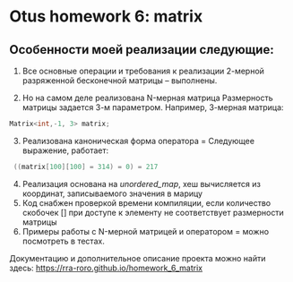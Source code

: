 # Otus homework 6: matrix

## Особенности моей реализации следующие:
1)	Все основные операции и требования к реализации 2-мерной разряженной бесконечной матрицы – выполнены.

2)	Но на самом деле реализована N-мерная матрица
    Размерность матрицы задается 3-м параметром. Например, 3-мерная матрица:
```cpp
Matrix<int,-1, 3> matrix;
```
3)	Реализована каноническая форма оператора =
    Следующее выражение, работает:
```cpp
 ((matrix[100][100] = 314) = 0) = 217
 ```
4)	Реализация основана на *unordered_map*, хеш вычисляется из координат, записываемого значения в марицу
5)	Код снабжен проверкой времени компиляции, если количество скобочек [] при доступе к элементу не соответствует размерности матрицы
6)  Примеры работы с N-мерной матрицей и оператором = можно посмотреть в тестах.

    
Документацию и дополнительное описание проекта можно найти здесь:
https://rra-roro.github.io/homework_6_matrix
